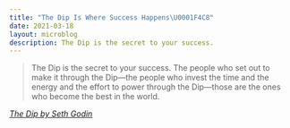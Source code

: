 ```yaml
---
title: "The Dip Is Where Success Happens\U0001F4C8️"
date: 2021-03-18
layout: microblog
description: The Dip is the secret to your success.
---
```


> The Dip is the secret to your success. The people who set out to make it through the Dip—the people who invest the time and the energy and the effort to power through the Dip—those are the ones who become the best in the world.

*[The Dip by Seth Godin](/book-notes/the-dip)*